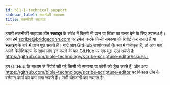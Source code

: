 ```yaml
---
id: p11-1-technical support
sidebar_label: तकनीकी सहायता
title: तकनीकी सहायता
---
```

हमारी तकनीकी सहायता टीम **स्क्राइब** के संबंध में किसी भी प्रश्न या चिंता का उत्तर देने के लिए उपलब्ध है। आप हमें scribe@bridgeconn.com पर ईमेल करके किसी समस्या की रिपोर्ट कर सकते हैं या **स्क्राइब** के बारे में प्रश्न पूछ सकते हैं। यदि आप GitHub उपयोगकर्ता के रूप में पंजीकृत हैं, तो आप यहां अपने क्रेडेंशियल्स के साथ लॉग इन करने के बाद GitHub पर एक मुद्दा उठा सकते हैं: https://github.com/bible-technology/scribe-scripture-editor/issues।

हम GitHub के माध्यम से रिपोर्ट की गई किसी भी समस्या या क्वेरी को ट्रैक करते हैं, और आप https://github.com/bible-technology/scribe-scripture-editor पर विकास टीम के वर्तमान कार्य का पता लगा सकते हैं। सभी योगदानों का स्वागत है!